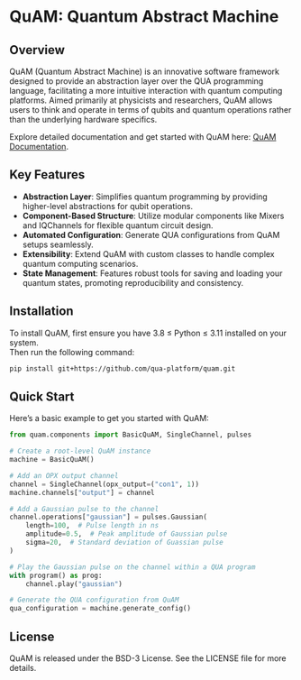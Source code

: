 # QuAM: Quantum Abstract Machine

## Overview
QuAM (Quantum Abstract Machine) is an innovative software framework designed to provide an abstraction layer over the QUA programming language, facilitating a more intuitive interaction with quantum computing platforms. Aimed primarily at physicists and researchers, QuAM allows users to think and operate in terms of qubits and quantum operations rather than the underlying hardware specifics.

Explore detailed documentation and get started with QuAM here: [QuAM Documentation](https://qua-platform.github.io/quam/).

## Key Features
- **Abstraction Layer**: Simplifies quantum programming by providing higher-level abstractions for qubit operations.
- **Component-Based Structure**: Utilize modular components like Mixers and IQChannels for flexible quantum circuit design.
- **Automated Configuration**: Generate QUA configurations from QuAM setups seamlessly.
- **Extensibility**: Extend QuAM with custom classes to handle complex quantum computing scenarios.
- **State Management**: Features robust tools for saving and loading your quantum states, promoting reproducibility and consistency.

## Installation
To install QuAM, first ensure you have 3.8 ≤ Python ≤ 3.11 installed on your system.  
Then run the following command: 

```bash
pip install git+https://github.com/qua-platform/quam.git
```

## Quick Start
Here’s a basic example to get you started with QuAM:

```python
from quam.components import BasicQuAM, SingleChannel, pulses

# Create a root-level QuAM instance
machine = BasicQuAM()

# Add an OPX output channel
channel = SingleChannel(opx_output=("con1", 1))
machine.channels["output"] = channel

# Add a Gaussian pulse to the channel
channel.operations["gaussian"] = pulses.Gaussian(
    length=100,  # Pulse length in ns
    amplitude=0.5,  # Peak amplitude of Gaussian pulse
    sigma=20,  # Standard deviation of Guassian pulse
)

# Play the Gaussian pulse on the channel within a QUA program
with program() as prog:
    channel.play("gaussian")

# Generate the QUA configuration from QuAM
qua_configuration = machine.generate_config()
```


## License
QuAM is released under the BSD-3 License. See the LICENSE file for more details.
